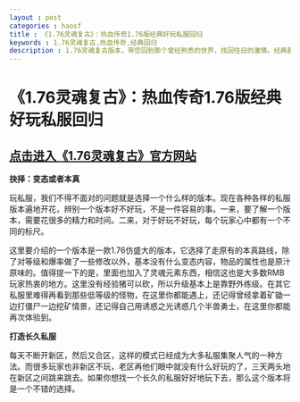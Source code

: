 ```yaml
---
layout : post
categories : haosf
title : 《1.76灵魂复古》：热血传奇1.76版经典好玩私服回归
keywords : 1.76灵魂复古,热血传奇,经典回归
description : 1.76灵魂复古版本，带您回到那个曾经熟悉的世界，找回往日的激情。经典服，长久服，不可错过
---
```

# 《1.76灵魂复古》：热血传奇1.76版经典好玩私服回归
## [点击进入《1.76灵魂复古》官方网站](http://www.5wsf.net/)

__抉择：变态或者本真__

玩私服，我们不得不面对的问题就是选择一个什么样的版本。现在各种各样的私服版本遍地开花，辨别一个版本好不好玩，不是一件容易的事。一来，要了解一个版本，需要花很多的精力和时间。二来，对于好玩不好玩，每个玩家心中都有一个不同的标尺。

这里要介绍的一个版本是一款1.76仿盛大的版本，它选择了走原有的本真路线，除了对等级和爆率做了一些修改以外，基本没有什么变态内容，物品的属性也是原汁原味的。值得提一下的是，里面也加入了灵魂元素东西，相信这也是大多数RMB玩家热衷的地方。这里没有经验猪可以砍，所以升级基本上是靠野外练级。在其它私服里难得再看到那些低等级的怪物，在这里你都能遇上，还记得曾经拿着矿锄一边打僵尸一边挖矿情景，还记得自己用诱惑之光诱惑几个半兽勇士，在这里你都能再次体验到。

__打造长久私服__

每天不断开新区，然后又合区，这样的模式已经成为大多私服集聚人气的一种方法。而很多玩家也非新区不玩，老区再他们眼中就没有什么好玩的了，三天两头地在新区之间跳来跳去。如果你想找一个长久的私服好好地玩下去，那么这个版本将是一个不错的选择。
